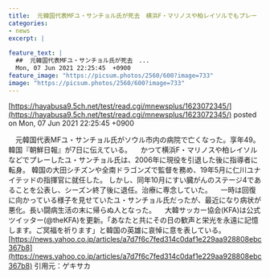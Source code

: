 ```yaml
---
title:  元韓国代表MFユ・サンチョル氏が死去　横浜F・マリノスや柏レイソルでもプレー  
categories:
- news
excerpt: |
  
feature_text: |
  ##  元韓国代表MFユ・サンチョル氏が死去　...
  Mon, 07 Jun 2021 22:25:45  +0900
feature_image: "https://picsum.photos/2560/600?image=733"
image: "https://picsum.photos/2560/600?image=733"
---
```


[https://hayabusa9.5ch.net/test/read.cgi/mnewsplus/1623072345/](https://hayabusa9.5ch.net/test/read.cgi/mnewsplus/1623072345/)
posted on Mon, 07 Jun 2021 22:25:45  +0900

<!--more-->

　元韓国代表MFユ・サンチョル氏がソウル市内の病院で亡くなった。享年49。韓国『朝鮮日報』が7日に伝えている。 　かつて横浜F・マリノスや柏レイソルなどでプレーしたユ・サンチョル氏は、2006年に現役を引退した後に指導者に転身。 韓国の大田シチズンや全南ドラゴンズで監督を務め、19年5月に仁川ユナイテッドの指揮官に就任した。 しかし、同年10月にすい臓がんのステージ4であることを公表し、シーズン終了後に退任。治療に専念していた。 　一時は回復に向かっている様子を見せていたユ・サンチョル氏だったが、最近になり病状が悪化。長い闘病生活の末に帰らぬ人となった。 　大韓サッカー協会(KFA)は公式ツイッター(@theKFA)を更新。「あなたと共にその日の歓声と栄光を永遠に記憶します。ご冥福を祈ります」と韓国の英雄に哀悼に意を表している。 [https://news.yahoo.co.jp/articles/a7d7f6c7fed314c0daf1e229aa928808ebc367b8](https://news.yahoo.co.jp/articles/a7d7f6c7fed314c0daf1e229aa928808ebc367b8) 引用元：ゲキサカ
